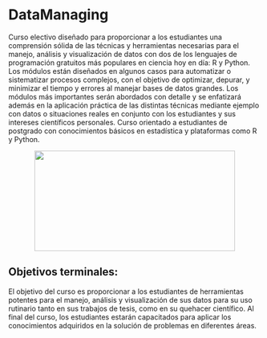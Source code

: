 # DataManaging

Curso electivo diseñado para proporcionar a los estudiantes una comprensión sólida de las técnicas y herramientas necesarias para el manejo, análisis y visualización de datos con dos de los lenguajes de programación gratuitos más populares en ciencia hoy en día: R y Python. Los módulos están diseñados en algunos casos para automatizar o sistematizar procesos complejos, con el objetivo de optimizar, depurar, y minimizar el tiempo y errores al manejar bases de datos grandes. Los módulos más importantes serán abordados con detalle y se enfatizará además en la aplicación práctica de las distintas técnicas mediante ejemplo con datos o situaciones reales en conjunto con los estudiantes y sus intereses científicos personales. 
Curso orientado a estudiantes de postgrado con conocimientos básicos en estadística y plataformas como R y Python. 

<div style="text-align:center;">
  <img src="https://user-images.githubusercontent.com/10599260/225934125-5dc444d6-92bc-47cc-92db-dad89cf4f0df.png" width="400" height="200">
</div>

## Objetivos terminales: 
El objetivo del curso es proporcionar a los estudiantes de herramientas potentes para el manejo, análisis y visualización de sus datos para su uso rutinario tanto en sus trabajos de tesis, como en su quehacer científico.
Al final del curso, los estudiantes estarán capacitados para aplicar los conocimientos adquiridos en la solución de problemas en diferentes áreas.

